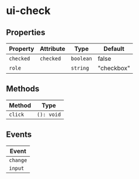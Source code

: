# ui-check

## Properties

| Property  | Attribute | Type      | Default    |
|-----------|-----------|-----------|------------|
| `checked` | `checked` | `boolean` | false      |
| `role`    |           | `string`  | "checkbox" |

## Methods

| Method  | Type       |
|---------|------------|
| `click` | `(): void` |

## Events

| Event    |
|----------|
| `change` |
| `input`  |
